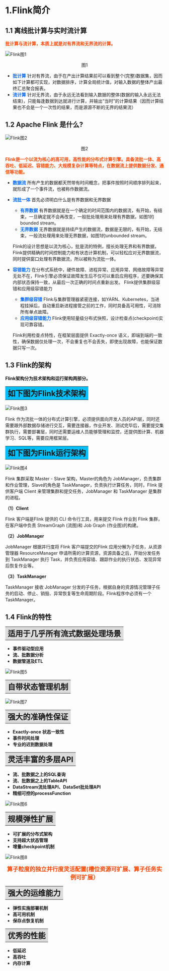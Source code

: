 # 1.Flink简介

## 1.1 离线批计算与实时流计算

**<font color=OrangeRed>
批计算与流计算，本质上就是对有界流和无界流的计算。
</font>**


![Flink图1](https://cdn.jsdelivr.net/gh/YiYuTET/ImageStorage/202304131702169.png)
<center>图1</center>

- **<font color=#0066FF>批计算</font>**
针对有界流，由于在产出计算结果前可以看到整个(完整)数据集，因而如下计算都可实现，对数据排序，计算全局统计值，对输入数据的整体产出最终汇总聚合报表。
- **<font color=#0066FF>流计算</font>**
针对无界流，由于永远无法看到输入数据的整体(数据的输入永远无法结束)，只能每逢数据到达就进行计算，并输出“当时”的计算结果（因而计算结果也不会是一个一次性的结果，而是源源不断的无界的结果流）

## 1.2 Apache Flink 是什么?

![Flink图2](https://cdn.jsdelivr.net/gh/YiYuTET/ImageStorage/202304131703655.png)
<center>图2</center>

**<font color=OrangeRed>Flink是一个以流为核心的高可用，高性能的分布式计算引擎。具备流批一体、高吞吐、低延迟、容错能力、大规模复杂计算等特点，在数据流上提供数据分发、通信等功能。</font>**

- **<font color=#0066FF>数据流</font>**
所有产生的数据都天然带有时间概念，把事件按照时间顺序排列起来，就形成了一个事件流，也被称作数据流。
- **<font color=#0066FF>流批一体</font>**
  首先必须明白什么是有界数据和无界数据

  - **<font color=#0066FF>有界数据</font>**
  有界数据就是在一个确定的时间范围内的数据流，有开始，有结束，一旦确定就不会再改变，一般批处理用来处理有界数据，如图1的bounded stream。
  - **<font color=#0066FF>无界数据</font>**
  无界数据就是持续产生的数据流，数据是无限的，有开始，无结束，一般流处理用来处理无界数据，如图1的unbounded stream。

  Flink的设计思想是以流为核心，批是流的特例，擅长处理无界和有界数据，Flink提供精确的时间控制能力和有状态计算机制，可以轻松应对无界数据流，同时提供窗口处理有界数据流，所以被称为流批一体。

- **<font color=#0066FF>容错能力</font>**
  在分布式系统中，硬件故障、进程异常、应用异常、网络故障等异常无处不在，Flink引擎必须保证故障发生后不仅可以重启应用程序，还要确保其内部状态保持一致，从最后一次正确的时间点重新出发。
  Flink提供集群级容错和应用级容错能力
  - **<font color=#0066FF>集群级容错</font>**
  Flink与集群管理器紧密连接，如YARN、Kubernetes，当进程挂掉后，自动重启新进程接管之前的工作，同时具备高可用性，可消除所有单点故障。
  - **<font color=#0066FF>应用级容错能力</font>**
  Flink使用轻量级分布式快照，设计检查点(checkpoint)实现可靠容错。

  Flink利用检查点特性，在框架层面提供 Exactly-once 语义，即端到端的一致性，确保数据仅处理一次，不会重复也不会丢失，即使出现故障，也能保证数据只写一次。

## 1.3 Flink的架构

**Flink架构分为技术架构和运行架构两部分。**

<table><tr><td bgcolor=DeepSkyBlue><font size=5><b>如下图为Flink技术架构</td></tr></table>

<img src="https://cdn.jsdelivr.net/gh/YiYuTET/ImageStorage/202304131705097.png" alt="Flink图3"/>

Flink 作为流批一体的分布式计算引擎，必须提供面向开发人员的API层，同时还需要跟外部数据存储进行交互，需要连接器，作业开发、测试完毕后，需要提交集群执行，需要部署层，同时还需要运维人员能够管理和监控，还提供图计算、机器学习、SQL等，需要应用框架层。

<table><tr><td bgcolor=DeepSkyBlue><font size=5><b>如下图为Flink运行架构</td></tr></table>

![Flink图4](https://cdn.jsdelivr.net/gh/YiYuTET/ImageStorage/202304131706211.png)

Flink 集群采取 Master - Slave 架构，Master的角色为 JobManager，负责集群和作业管理，Slave的角色是 TaskManager，负责执行计算任务，同时，Flink 提供客户端 Client 来管理集群和提交任务，JobManager 和 TaskManager 是集群的进程。

**（1）Client**

Flink 客户端是Flink 提供的 CLI 命令行工具，用来提交 Flink 作业到 Flink 集群，在客户端中负责 StreamGraph (流图)和 Job Graph (作业图)的构建。

**（2）JobManager**

JobManager 根据并行度将 Flink 客户端提交的Flink 应用分解为子任务，从资源管理器 ResourceManager 申请所需的计算资源，资源具备之后，开始分发任务到 TaskManager 执行 Task，并负责应用容错、跟踪作业的执行状态、发现异常后恢复作业等。

**（3）TaskManager**

TaskManager 接收 JobManager 分发的子任务，根据自身的资源情况管理子任务的启动、停止、销毁、异常恢复等生命周期阶段。Flink程序中必须有一个TaskManager。

## 1.4 Flink的特性

<table><tr><td bgcolor=Gainsboro><font size=5><b>适用于几乎所有流式数据处理场景</td></tr></table>

- **事件驱动型应用**
- **流、批数据分析**
- **数据管道及ETL**

![Flink图5](https://cdn.jsdelivr.net/gh/YiYuTET/ImageStorage/202304131710215.jpeg)


<table><tr><td bgcolor=Gainsboro><font size=5><b>自带状态管理机制</td></tr></table>

![Flink图7](https://cdn.jsdelivr.net/gh/YiYuTET/ImageStorage/202304131708285.png)


<table><tr><td bgcolor=Gainsboro><font size=5><b>强大的准确性保证</td></tr></table>

- **Exactly-once 状态一致性**
- **事件时间处理**
- **专业的迟到数据处理**


<table><tr><td bgcolor=Gainsboro><font size=5><b>灵活丰富的多层API</td></tr></table>

- **流、批数据之上的SQL查询**
- **流、批数据之上的TableAPI**
- **DataStream流处理API、DataSet批处理API**
- **精细可控的processFunction**

![Flink图6](https://cdn.jsdelivr.net/gh/YiYuTET/ImageStorage/202304131712730.png)

<table><tr><td bgcolor=Gainsboro><font size=5><b>规模弹性扩展</td></tr></table>

- **可扩展的分布式架构**
- **支持超大状态管理**
- **增量checkpoint机制**

![Flink图8](https://cdn.jsdelivr.net/gh/YiYuTET/ImageStorage/202304131712016.png)

<center>
<font color=OrangeRed size=4><b>算子粒度的独立并行度灵活配置(槽位资源可扩展、算子任务实例可扩展）</font>
</center>

<table><tr><td bgcolor=Gainsboro><font size=5><b>强大的运维能力</td></tr></table>

- **弹性实施部署机制**
- **高可用机制**
- **保存点恢复机制**


<table><tr><td bgcolor=Gainsboro><font size=5><b>优秀的性能</font></td></tr></table>

- **低延迟**
- **高吞吐**
- **内存计算**
